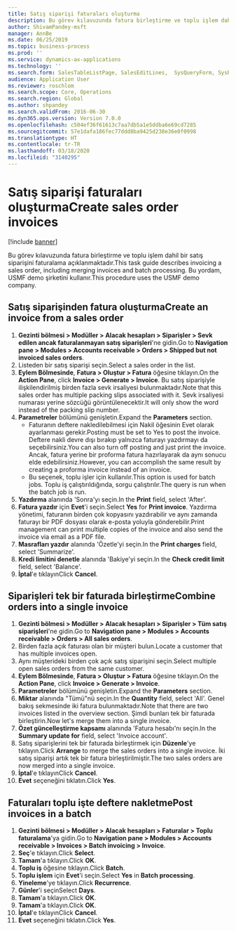 ```yaml
---
title: Satış siparişi faturaları oluşturma
description: Bu görev kılavuzunda fatura birleştirme ve toplu işlem dahil bir satış siparişini faturalama açıklanmaktadır.
author: ShivamPandey-msft
manager: AnnBe
ms.date: 06/25/2019
ms.topic: business-process
ms.prod: ''
ms.service: dynamics-ax-applications
ms.technology: ''
ms.search.form: SalesTableListPage, SalesEditLines,  SysQueryForm, SysRecurrence
audience: Application User
ms.reviewer: roschlom
ms.search.scope: Core, Operations
ms.search.region: Global
ms.author: shpandey
ms.search.validFrom: 2016-06-30
ms.dyn365.ops.version: Version 7.0.0
ms.openlocfilehash: c504ef36f61613c7aa7db5a1e5ddba6e69cd7285
ms.sourcegitcommit: 57e1dafa186fec77ddd8ba9425d238e36e0f0998
ms.translationtype: HT
ms.contentlocale: tr-TR
ms.lasthandoff: 03/18/2020
ms.locfileid: "3140295"
---
```

# <a name="create-sales-order-invoices"></a><span data-ttu-id="2823d-103">Satış siparişi faturaları oluşturma</span><span class="sxs-lookup"><span data-stu-id="2823d-103">Create sales order invoices</span></span>

[!include [banner](../../includes/banner.md)]

<span data-ttu-id="2823d-104">Bu görev kılavuzunda fatura birleştirme ve toplu işlem dahil bir satış siparişini faturalama açıklanmaktadır.</span><span class="sxs-lookup"><span data-stu-id="2823d-104">This task guide describes invoicing a sales order, including merging invoices and batch processing.</span></span> <span data-ttu-id="2823d-105">Bu yordam, USMF demo şirketini kullanır.</span><span class="sxs-lookup"><span data-stu-id="2823d-105">This procedure uses the USMF demo company.</span></span>


## <a name="create-an-invoice-from-a-sales-order"></a><span data-ttu-id="2823d-106">Satış siparişinden fatura oluşturma</span><span class="sxs-lookup"><span data-stu-id="2823d-106">Create an invoice from a sales order</span></span>
1. <span data-ttu-id="2823d-107">**Gezinti bölmesi > Modüller > Alacak hesapları > Siparişler > Sevk edilen ancak faturalanmayan satış siparişleri**'ne gidin.</span><span class="sxs-lookup"><span data-stu-id="2823d-107">Go to **Navigation pane > Modules > Accounts receivable > Orders > Shipped but not invoiced sales orders**.</span></span>
2. <span data-ttu-id="2823d-108">Listeden bir satış siparişi seçin.</span><span class="sxs-lookup"><span data-stu-id="2823d-108">Select a sales order in the list.</span></span> 
3. <span data-ttu-id="2823d-109">**Eylem Bölmesinde**, **Fatura > Oluştur > Fatura** öğesine tıklayın.</span><span class="sxs-lookup"><span data-stu-id="2823d-109">On the **Action Pane**, click **Invoice > Generate > Invoice**.</span></span> <span data-ttu-id="2823d-110">Bu satış siparişiyle ilişkilendirilmiş birden fazla sevk irsaliyesi bulunmaktadır.</span><span class="sxs-lookup"><span data-stu-id="2823d-110">Note that this sales order has multiple packing slips associated with it.</span></span> <span data-ttu-id="2823d-111">Sevk irsaliyesi numarası yerine <multiple> sözcüğü görüntülenecektir.</span><span class="sxs-lookup"><span data-stu-id="2823d-111">It will only show the word <multiple> instead of the packing slip number.</span></span>  
4. <span data-ttu-id="2823d-112">**Parametreler** bölümünü genişletin.</span><span class="sxs-lookup"><span data-stu-id="2823d-112">Expand the **Parameters** section.</span></span>
    - <span data-ttu-id="2823d-113">Faturanın deftere nakledilebilmesi için Nakil öğesinin Evet olarak ayarlanması gerekir.</span><span class="sxs-lookup"><span data-stu-id="2823d-113">Posting must be set to Yes to post the invoice.</span></span> <span data-ttu-id="2823d-114">Deftere nakli devre dışı bırakıp yalnızca faturayı yazdırmayı da seçebilirsiniz.</span><span class="sxs-lookup"><span data-stu-id="2823d-114">You can also turn off posting and just print the invoice.</span></span> <span data-ttu-id="2823d-115">Ancak, fatura yerine bir proforma fatura hazırlayarak da aynı sonucu elde edebilirsiniz.</span><span class="sxs-lookup"><span data-stu-id="2823d-115">However, you can accomplish the same result by creating a proforma invoice instead of an invoice.</span></span>  
    - <span data-ttu-id="2823d-116">Bu seçenek, toplu işler için kullanılır.</span><span class="sxs-lookup"><span data-stu-id="2823d-116">This option is used for batch jobs.</span></span> <span data-ttu-id="2823d-117">Toplu iş çalıştırıldığında, sorgu çalıştırılır.</span><span class="sxs-lookup"><span data-stu-id="2823d-117">The query is run when the batch job is run.</span></span>
5. <span data-ttu-id="2823d-118">**Yazdırma** alanında 'Sonra'yı seçin.</span><span class="sxs-lookup"><span data-stu-id="2823d-118">In the **Print** field, select 'After'.</span></span>
6. <span data-ttu-id="2823d-119">**Fatura yazdır** için **Evet**'i seçin.</span><span class="sxs-lookup"><span data-stu-id="2823d-119">Select **Yes** for **Print invoice**.</span></span> <span data-ttu-id="2823d-120">Yazdırma yönetimi, faturanın birden çok kopyasını yazdırabilir ve aynı zamanda faturayı bir PDF dosyası olarak e-posta yoluyla gönderebilir.</span><span class="sxs-lookup"><span data-stu-id="2823d-120">Print management can print  multiple copies of the invoice and also send the invoice via email as a PDF file.</span></span>  
7. <span data-ttu-id="2823d-121">**Masrafları yazdır** alanında 'Özetle'yi seçin.</span><span class="sxs-lookup"><span data-stu-id="2823d-121">In the **Print charges** field, select 'Summarize'.</span></span>
8. <span data-ttu-id="2823d-122">**Kredi limitini denetle** alanında 'Bakiye'yi seçin.</span><span class="sxs-lookup"><span data-stu-id="2823d-122">In the **Check credit limit** field, select 'Balance'.</span></span>
9. <span data-ttu-id="2823d-123">**İptal**'e tıklayın</span><span class="sxs-lookup"><span data-stu-id="2823d-123">Click **Cancel**.</span></span>

## <a name="combine-orders-into-a-single-invoice"></a><span data-ttu-id="2823d-124">Siparişleri tek bir faturada birleştirme</span><span class="sxs-lookup"><span data-stu-id="2823d-124">Combine orders into a single invoice</span></span>
1. <span data-ttu-id="2823d-125">**Gezinti bölmesi > Modüller > Alacak hesapları > Siparişler > Tüm satış siparişleri**'ne gidin.</span><span class="sxs-lookup"><span data-stu-id="2823d-125">Go to **Navigation pane > Modules > Accounts receivable > Orders > All sales orders**.</span></span>
2. <span data-ttu-id="2823d-126">Birden fazla açık faturası olan bir müşteri bulun.</span><span class="sxs-lookup"><span data-stu-id="2823d-126">Locate a customer that has multiple invoices open.</span></span>
3. <span data-ttu-id="2823d-127">Aynı müşterideki birden çok açık satış siparişini seçin.</span><span class="sxs-lookup"><span data-stu-id="2823d-127">Select multiple open sales orders from the same customer.</span></span>
4. <span data-ttu-id="2823d-128">**Eylem Bölmesinde**, **Fatura > Oluştur > Fatura** öğesine tıklayın.</span><span class="sxs-lookup"><span data-stu-id="2823d-128">On the **Action Pane**, click **Invoice > Generate > Invoice**.</span></span>
5. <span data-ttu-id="2823d-129">**Parametreler** bölümünü genişletin.</span><span class="sxs-lookup"><span data-stu-id="2823d-129">Expand the **Parameters** section.</span></span>
6. <span data-ttu-id="2823d-130">**Miktar** alanında "Tümü"nü seçin.</span><span class="sxs-lookup"><span data-stu-id="2823d-130">In the **Quantity** field, select 'All'.</span></span> <span data-ttu-id="2823d-131">Genel bakış sekmesinde iki fatura bulunmaktadır.</span><span class="sxs-lookup"><span data-stu-id="2823d-131">Note that there are two invoices listed in the overview section.</span></span> <span data-ttu-id="2823d-132">Şimdi bunları tek bir faturada birleştirin.</span><span class="sxs-lookup"><span data-stu-id="2823d-132">Now let's merge them into a single invoice.</span></span>  
7. <span data-ttu-id="2823d-133">**Özet güncelleştirme kapsamı** alanında 'Fatura hesabı'nı seçin.</span><span class="sxs-lookup"><span data-stu-id="2823d-133">In the **Summary update for** field, select 'Invoice account'.</span></span>
8. <span data-ttu-id="2823d-134">Satış siparişlerini tek bir faturada birleştirmek için **Düzenle**'ye tıklayın.</span><span class="sxs-lookup"><span data-stu-id="2823d-134">Click **Arrange** to merge the sales orders into a single invoice.</span></span> <span data-ttu-id="2823d-135">İki satış siparişi artık tek bir fatura birleştirilmiştir.</span><span class="sxs-lookup"><span data-stu-id="2823d-135">The two sales orders are now merged into a single invoice.</span></span>   
9. <span data-ttu-id="2823d-136">**İptal**'e tıklayın</span><span class="sxs-lookup"><span data-stu-id="2823d-136">Click **Cancel**.</span></span>
10. <span data-ttu-id="2823d-137">**Evet** seçeneğini tıklatın.</span><span class="sxs-lookup"><span data-stu-id="2823d-137">Click **Yes**.</span></span>

## <a name="post-invoices-in-a-batch"></a><span data-ttu-id="2823d-138">Faturaları toplu işte deftere nakletme</span><span class="sxs-lookup"><span data-stu-id="2823d-138">Post invoices in a batch</span></span>
1. <span data-ttu-id="2823d-139">**Gezinti bölmesi > Modüller > Alacak hesapları > Faturalar > Toplu faturalama**'ya gidin.</span><span class="sxs-lookup"><span data-stu-id="2823d-139">Go to **Navigation pane > Modules > Accounts receivable > Invoices > Batch invoicing > Invoice**.</span></span>
2. <span data-ttu-id="2823d-140">**Seç**'e tıklayın.</span><span class="sxs-lookup"><span data-stu-id="2823d-140">Click **Select**.</span></span>
3. <span data-ttu-id="2823d-141">**Tamam**'a tıklayın.</span><span class="sxs-lookup"><span data-stu-id="2823d-141">Click **OK**.</span></span>
4. <span data-ttu-id="2823d-142">**Toplu iş** öğesine tıklayın.</span><span class="sxs-lookup"><span data-stu-id="2823d-142">Click **Batch**.</span></span>
5. <span data-ttu-id="2823d-143">**Toplu işlem** için **Evet**'i seçin.</span><span class="sxs-lookup"><span data-stu-id="2823d-143">Select **Yes** in **Batch processing**.</span></span>
6. <span data-ttu-id="2823d-144">**Yineleme**'ye tıklayın.</span><span class="sxs-lookup"><span data-stu-id="2823d-144">Click **Recurrence**.</span></span>
7. <span data-ttu-id="2823d-145">**Günler**'i seçin</span><span class="sxs-lookup"><span data-stu-id="2823d-145">Select **Days**.</span></span>
8. <span data-ttu-id="2823d-146">**Tamam**'a tıklayın.</span><span class="sxs-lookup"><span data-stu-id="2823d-146">Click **OK**.</span></span>
9. <span data-ttu-id="2823d-147">**Tamam**'a tıklayın.</span><span class="sxs-lookup"><span data-stu-id="2823d-147">Click **OK**.</span></span>
10. <span data-ttu-id="2823d-148">**İptal**'e tıklayın</span><span class="sxs-lookup"><span data-stu-id="2823d-148">Click **Cancel**.</span></span>
11. <span data-ttu-id="2823d-149">**Evet** seçeneğini tıklatın.</span><span class="sxs-lookup"><span data-stu-id="2823d-149">Click **Yes**.</span></span>

